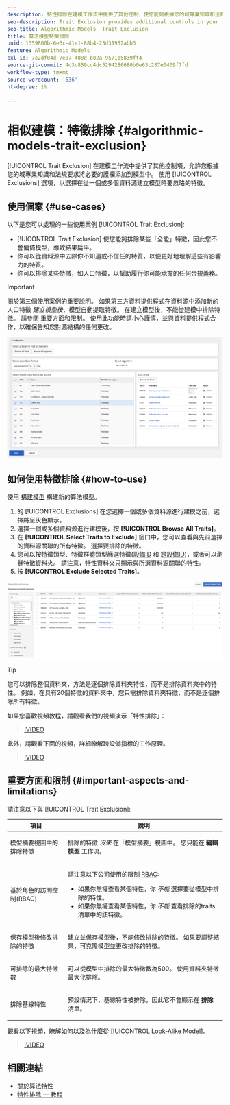 ```yaml
---
description: 特性排除在建模工作流中提供了其他控制，使您能夠根據您的域專業知識和法規要求向模型添加必要的防護欄。 使用「排除」選項可選擇在從一個或多個資料源建立模型時要忽略哪些特徵。
seo-description: Trait Exclusion provides additional controls in your modeling workflow, allowing you to add the necessary guard rails to the model, based on your domain expertise and regulatory requirements. Use the Exclusions option to select which traits to ignore when creating models from one or more data sources.
seo-title: Algorithmic Models  Trait Exclusion
title: 算法模型特徵排除
uuid: 1359800b-6e6c-41e1-88b4-23d31952abb3
feature: Algorithmic Models
exl-id: 7e2df04d-7e07-408d-b82a-9571b5839ff4
source-git-commit: 4d3c859cc4dc5294286680b0e63c287e0409f7fd
workflow-type: tm+mt
source-wordcount: '636'
ht-degree: 1%

---
```


# 相似建模：特徵排除 {#algorithmic-models-trait-exclusion}

[!UICONTROL Trait Exclusion] 在建模工作流中提供了其他控制項，允許您根據您的域專業知識和法規要求將必要的護欄添加到模型中。 使用 [!UICONTROL Exclusions] 選項，以選擇在從一個或多個資料源建立模型時要忽略的特徵。

## 使用個案 {#use-cases}

以下是您可以處理的一些使用案例 [!UICONTROL Trait Exclusion]:

* [!UICONTROL Trait Exclusion] 使您能夠排除某些「全能」特徵，因此您不會偏倚模型，導致結果扁平。
* 你可以從資料源中去除你不知道或不信任的特質，以便更好地理解這些有影響力的特質。
* 你可以排除某些特徵，如人口特徵，以幫助履行你可能承擔的任何合規義務。

>[!IMPORTANT]
>
>關於第三個使用案例的重要說明。 如果第三方資料提供程式在資料源中添加新的人口特徵 *建立模型後*，模型自動提取特徵。 在建立模型後，不能從建模中排除特徵。 請參閱 [重要方面和限制](../../features/algorithmic-models/trait-exclusion-algo-models.md#important-aspects-and-limitations)。 使用此功能時請小心謹慎，並與資料提供程式合作，以確保告知您對源結構的任何更改。

![](assets/lam_exclude_traits.png)

## 如何使用特徵排除 {#how-to-use}

使用 [構建模型](../../features/algorithmic-models/create-model.md#build-model) 構建新的算法模型。

1. 的 [!UICONTROL Exclusions] 在您選擇一個或多個資料源進行建模之前，選擇將呈灰色顯示。
2. 選擇一個或多個資料源進行建模後，按 **[!UICONTROL Browse All Traits]**。
3. 在 **[!UICONTROL Select Traits to Exclude]** 窗口中，您可以查看與先前選擇的資料源關聯的所有特徵。 選擇要排除的特徵。
4. 您可以按特徵類型、特徵群體類型篩選特徵([設備ID](../../reference/ids-in-aam.md) 和 [跨設備ID](../../reference/ids-in-aam.md))，或者可以瀏覽特徵資料夾。 請注意，特性資料夾只顯示與所選資料源關聯的特性。
5. 按 **[!UICONTROL Exclude Selected Traits]**。

![特徵排除](assets/trait-exclusions-browse-traits.png)

>[!TIP]
>
>您可以排除整個資料夾，方法是逐個排除資料夾特性，而不是排除資料夾中的特性。 例如，在具有20個特徵的資料夾中，您只需排除資料夾特徵，而不是逐個排除所有特徵。

如果您喜歡視頻教程，請觀看我們的視頻演示「特性排除」：

>[!VIDEO](https://video.tv.adobe.com/v/25569/?quality=12)

此外，請觀看下面的視頻，詳細瞭解跨設備指標的工作原理。

>[!VIDEO](https://video.tv.adobe.com/v/33445/?quality=12)

## 重要方面和限制 {#important-aspects-and-limitations}

請注意以下與 [!UICONTROL Trait Exclusion]:

<table id="table_BA5C3545BC9E4717BD567B00C803AA53"> 
 <thead> 
  <tr> 
   <th colname="col1" class="entry"> 項目 </th> 
   <th colname="col2" class="entry"> 說明 </th>
  </tr> 
 </thead>
 <tbody> 
  <tr> 
   <td colname="col1"> <p>模型摘要視圖中的排除特徵 </p> </td>
   <td colname="col2"> <p>排除的特徵 <i>沒來</i> 在「模型摘要」視圖中。 您只能在 <b><span class="uicontrol"> 編輯模型</span></b> 工作流。 </p> </td>
  </tr> 
  <tr> 
   <td colname="col1"> <p>基於角色的訪問控制(RBAC) </p> </td>
   <td colname="col2"> <p>請注意以下公司使用的限制 <a href="../../features/administration/administration-overview.md#administration"> RBAC</a>: </p> <p>
     <ul id="ul_38A4056C235B428C822EA4A353893786"> 
      <li id="li_2624FB35581F4807B8530910D63FFDBF">如果你無權查看某個特性，你 <i>不能</i> 選擇要從模型中排除的特性。 </li>
      <li id="li_3FD7A12AAAA8462EA84A760C05F20379">如果你無權查看某個特性，你 <i>不能</i> 查看排除的traits清單中的該特徵。 </li>
     </ul> </p> </td>
  </tr> 
  <tr> 
   <td colname="col1"> <p>保存模型後修改排除的特徵 </p> </td>
   <td colname="col2"> <p>建立並保存模型後，不能修改排除的特徵。 如果要調整結果，可克隆模型並更改排除的特徵。 </p> </td>
  </tr> 
  <tr> 
   <td colname="col1"> <p>可排除的最大特徵數 </p> </td>
   <td colname="col2"> <p>可以從模型中排除的最大特徵數為500。 使用資料夾特徵最大化排除。 </p> </td>
  </tr> 
  <tr> 
   <td colname="col1"> <p>排除基線特性 </p> </td>
   <td colname="col2"> <p>預設情況下，基線特性被排除，因此它不會顯示在 <b><span class="uicontrol"> 排除</span></b> 清單。 </p> </td>
  </tr>
 </tbody>
</table>

觀看以下視頻，瞭解如何以及為什麼從 [!UICONTROL Look-Alike Model]。

>[!VIDEO](https://video.tv.adobe.com/v/25569/)

## 相關連結

* [關於算法特性](/help/using/features/algorithmic-models/understanding-models.md)
* [特性排除 — 教程](https://helpx.adobe.com/audience-manager/kt/using/excluding-traits-look-alike-model-feature-video-use.html)
